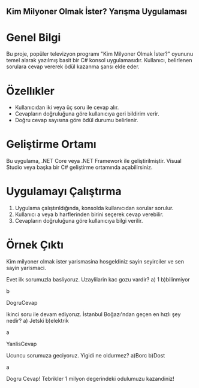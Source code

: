 ## Kim Milyoner Olmak İster? Yarışma Uygulaması

# Genel Bilgi
Bu proje, popüler televizyon programı "Kim Milyoner Olmak İster?" oyununu temel alarak yazılmış basit bir C# konsol uygulamasıdır. Kullanıcı, belirlenen sorulara cevap vererek ödül kazanma şansı elde eder.

# Özellıkler
* Kullanıcıdan iki veya üç soru ile cevap alır.
* Cevapların doğruluğuna göre kullanıcıya geri bildirim verir.
* Doğru cevap sayısına göre ödül durumu belirlenir.

# Geliştirme Ortamı
Bu uygulama, .NET Core veya .NET Framework ile geliştirilmiştir. Visual Studio veya başka bir C# geliştirme ortamında açabilirsiniz.

# Uygulamayı Çalıştırma

1. Uygulama çalıştırıldığında, konsolda kullanıcıdan sorular sorulur.
2. Kullanıcı a veya b harflerinden birini seçerek cevap verebilir.
3. Cevapların doğruluğuna göre kullanıcıya bilgi verilir.

# Örnek Çıktı

Kim milyoner olmak ister yarismasina hosgeldiniz sayin seyirciler ve sen sayin yarismaci.  

Evet ilk sorumuzla basliyoruz. Uzaylilarin kac gozu vardir? a) 1 b)bilinmiyor  

b  

DogruCevap  

Ikinci soru ile devam ediyoruz. İstanbul Boğazı'ndan geçen en hızlı şey nedir? a) Jetski b)elektrik  

a  

YanlisCevap  

Ucuncu sorumuza geciyoruz. Yigidi ne oldurmez? a)Borc b)Dost  

a  

Dogru Cevap! Tebrikler 1 milyon degerindeki odulumuzu kazandiniz!  



